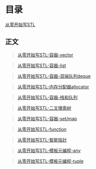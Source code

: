 # 目录
[从零开始写STL](http://www.cnblogs.com/joeylee97/category/1201516.html/ "Title") 
## 正文 
 >[从零开始写STL-容器-vector](http://www.cnblogs.com/joeylee97/p/8548521.html/ "Title") 
 
 >[从零开始写STL-容器-list](http://www.cnblogs.com/joeylee97/p/8549835.html/ "Title") 
 
 >[从零开始写STL-容器-双端队列deque](http://www.cnblogs.com/joeylee97/p/8612003.html/ "Title") 
 
 >[从零开始写STL-内存分配器allocator](http://www.cnblogs.com/joeylee97/p/8656510.html/ "Title") 
 
 >[从零开始写STL-容器-栈和队列](http://www.cnblogs.com/joeylee97/p/8662947.html/ "Title") 
 
 >[从零开始写STL-二叉搜索树](http://www.cnblogs.com/joeylee97/p/8664067.html/ "Title") 
 
 >[从零开始写STL-容器-set/map](http://www.cnblogs.com/joeylee97/p/8664818.html/ "Title") 
 
 >[从零开始写STL-function](http://www.cnblogs.com/joeylee97/p/8670888.html "Title") 
 
 >[从零开始写STL-智能指针](http://www.cnblogs.com/joeylee97/p/8671136.html/ "Title") 
 
 >[从零开始写STL-模板元编程-any](http://www.cnblogs.com/joeylee97/p/8877248.html/ "Title") 
 
 >[从零开始写STL-模板元编程-tuple](http://www.cnblogs.com/joeylee97/p/8877246.html/ "Title") 
